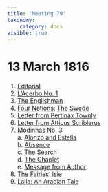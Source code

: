 ```yaml
---
title: 'Meeting 79'
taxonomy:
    category: docs
visible: true
---
```


# 13 March 1816

1. [Editorial](editorial)  
2. [L’Acerbo No. 1](acerbo)
3. [The Englishman](englishman)
4. [Four Nations: The Swede](swede)
5. [Letter from Pertinax Townly](pertinax)
6. [Letter from Atticus Scriblerus](atticus)
7. Modinhas No. 3  
	a. [Alonzo and Estella](alonzo)  
    b. [Absence](absence)  
	c. [The Search](search)  
	d. [The Chaplet](chaplet)  
	e. [Message from Author](message)  
8. [The Fairies’ Isle](isle)
9. [Laila: An Arabian Tale](laila) <a href="../season-8/tales/laila"><i class="fa fa-link" aria-hidden="true"></i></a>
